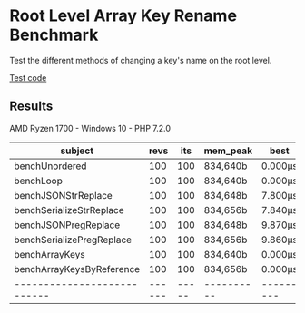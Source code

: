 # Root Level Array Key Rename Benchmark
Test the different methods of changing a key's name on the root level.

[Test code](/benchmarks/RootLevelArrayKeyRenameBench.php)

## Results
AMD Ryzen 1700 - Windows 10 - PHP 7.2.0

| subject                   | revs | its | mem_peak | best    | mean     | mode     | worst    | stdev   | rstdev  | diff  |
|---------------------------|------|-----|----------|---------|----------|----------|----------|---------|---------|-------|
| benchUnordered            | 100  | 100 | 834,640b | 0.000μs | 4.898μs  | 0.000μs  | 10.140μs | 4.997μs | 102.02% | 1.00x |
| benchLoop                 | 100  | 100 | 834,640b | 0.000μs | 5.384μs  | 9.983μs  | 10.740μs | 4.974μs | 92.38%  | 1.10x |
| benchJSONStrReplace       | 100  | 100 | 834,648b | 7.800μs | 10.167μs | 9.996μs  | 20.000μs | 1.444μs | 14.20%  | 2.08x |
| benchSerializeStrReplace  | 100  | 100 | 834,656b | 7.840μs | 10.269μs | 10.005μs | 20.130μs | 1.621μs | 15.79%  | 2.10x |
| benchJSONPregReplace      | 100  | 100 | 834,648b | 9.870μs | 10.904μs | 10.009μs | 20.020μs | 2.862μs | 26.25%  | 2.23x |
| benchSerializePregReplace | 100  | 100 | 834,656b | 9.860μs | 11.566μs | 10.001μs | 20.140μs | 3.617μs | 31.27%  | 2.36x |
| benchArrayKeys            | 100  | 100 | 834,640b | 0.000μs | 9.125μs  | 10.003μs | 11.410μs | 2.876μs | 31.52%  | 1.86x |
| benchArrayKeysByReference | 100  | 100 | 834,656b | 0.000μs | 5.754μs  | 9.952μs  | 10.130μs | 4.905μs | 85.24%  | 1.17x |
|---------------------------|------|-----|----------|---------|----------|----------|----------|---------|---------|-------|